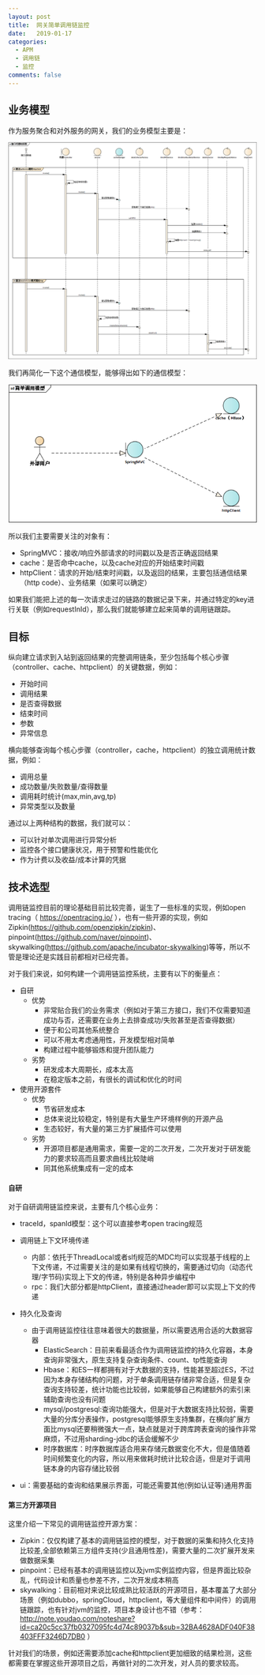 ```yaml
---
layout: post
title:  网关简单调用链监控
date:   2019-01-17
categories: 
  - APM
  - 调用链
  - 监控
comments: false
---
```


## 业务模型

作为服务聚合和对外服务的网关，我们的业务模型主要是：

![接口代理时序图](/images/20190117/接口代理时序图.png)

我们再简化一下这个通信模型，能够得出如下的通信模型：

![简单调用模型](/images/20190117/简单调用模型.png)

所以我们主要需要关注的对象有：

 - SpringMVC：接收/响应外部请求的时间戳以及是否正确返回结果
 - cache：是否命中cache，以及cache对应的开始结束时间戳
 - httpClient：请求的开始/结束时间戳，以及返回的结果，主要包括通信结果（http code）、业务结果（如果可以确定）

如果我们能把上述的每一次请求走过的链路的数据记录下来，并通过特定的key进行关联（例如requestInId），那么我们就能够建立起来简单的调用链跟踪。

## 目标

纵向建立请求到入站到返回结果的完整调用链条，至少包括每个核心步骤（controller、cache、httpclient）的关键数据，例如：
- 开始时间
- 调用结果
- 是否查得数据
- 结束时间
- 参数
- 异常信息

横向能够查询每个核心步骤（controller，cache，httpclient）的独立调用统计数据，例如：
- 调用总量
- 成功数量/失败数量/查得数量
- 调用耗时统计(max,min,avg,tp)
- 异常类型以及数量

通过以上两种结构的数据，我们就可以：
- 可以针对单次调用进行异常分析
- 监控各个接口健康状况，用于预警和性能优化
- 作为计费以及收益/成本计算的凭据

## 技术选型

调用链监控目前的理论基础目前比较完善，诞生了一些标准的实现，例如open tracing（ https://opentracing.io/ ），也有一些开源的实现，例如Zipkin(https://github.com/openzipkin/zipkin)、pinpoint(https://github.com/naver/pinpoint)、skywalking(https://github.com/apache/incubator-skywalking)等等，所以不管是理论还是实践目前都相对已经完善。

对于我们来说，如何构建一个调用链监控系统，主要有以下的衡量点：

- 自研
    - 优势
        - 非常贴合我们的业务需求（例如对于第三方接口，我们不仅需要知道成功与否，还需要在业务上去排查成功/失败甚至是否查得数据）
        - 便于和公司其他系统整合
        - 可以不用太考虑通用性，开发模型相对简单
        - 构建过程中能够锻炼和提升团队能力
    - 劣势
        - 研发成本大周期长，成本太高
        - 在稳定版本之前，有很长的调试和优化的时间
- 使用开源套件
    - 优势
        - 节省研发成本
        - 总体来说比较稳定，特别是有大量生产环境样例的开源产品
        - 生态较好，有大量的第三方扩展插件可以使用
    - 劣势
        - 开源项目都是通用需求，需要一定的二次开发，二次开发对于研发能力的要求较高而且要求曲线比较陡峭
        - 同其他系统集成有一定的成本

#### 自研

对于自研调用链监控来说，主要有几个核心业务：
- traceId，spanId模型：这个可以直接参考open tracing规范
- 调用链上下文环境传递
    - 内部：依托于ThreadLocal或者slfj规范的MDC均可以实现基于线程的上下文传递，不过需要关注的是如果有线程切换的，需要通过切向（动态代理/字节码)实现上下文的传递，特别是各种异步编程中
    - rpc：我们大部分都是httpClient，直接通过header即可以实现上下文的传递
- 持久化及查询
    - 由于调用链监控往往意味着很大的数据量，所以需要选用合适的大数据容器
        - ElasticSearch：目前来看最适合作为调用链监控的持久化容器，本身查询非常强大，原生支持复杂查询条件、count、tp性能查询
        - Hbase：和ES一样都拥有对于大数据的支持，性能甚至超过ES，不过因为本身存储结构的问题，对于单条调用链存储非常合适，但是复杂查询支持较差，统计功能也比较弱，如果能够自己构建额外的索引来辅助查询也没有问题
        - mysql/postgresql:查询功能强大，但是对于大数据支持比较弱，需要大量的分库分表操作，postgresql能够原生支持集群，在横向扩展方面比mysql还要稍微强大一点，缺点就是对于跨库跨表查询的操作非常麻烦，不过用sharding-jdbc的话会缓解不少
        - 时序数据库：时序数据库适合用来存储元数据变化不大，但是值随着时间频繁变化的内容，所以用来做耗时统计比较合适，但是对于调用链本身的内容存储比较弱

- ui：需要基础的查询和结果展示界面，可能还需要其他(例如认证等)通用界面

#### 第三方开源项目

这里介绍一下常见的调用链监控开源方案：
- Zipkin：仅仅构建了基本的调用链监控的模型，对于数据的采集和持久化支持比较差,全部依赖第三方组件支持(少且通用性差)，需要大量的二次扩展开发来做数据采集
- pinpoint：已经有基本的调用链监控以及jvm实例监控内容，但是界面比较杂乱，代码设计和质量也参差不齐，二次开发成本稍高
- skywalking：目前相对来说比较成熟比较活跃的开源项目，基本覆盖了大部分场景（例如dubbo，springCloud，httpclient，等大量组件和中间件）的调用链跟踪，也有针对jvm的监控，项目本身设计也不错（参考：http://note.youdao.com/noteshare?id=ca20c5cc37fb0327095fc4d74c89037b&sub=32BA4628ADF040F38403FFF3246D7DB0 ）

针对我们的场景，例如还需要添加cache和httpclient更加细致的结果检测，这些都需要在掌握这些开源项目之后，再做针对的二次开发，对人员的要求较高。